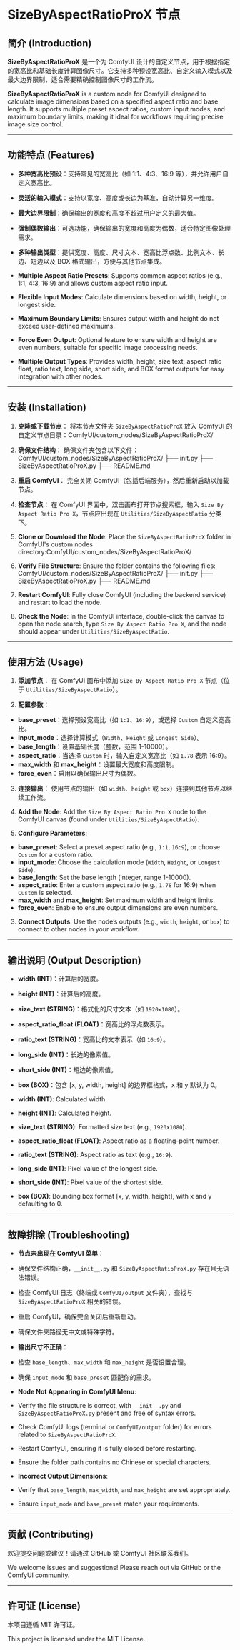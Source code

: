 # SizeByAspectRatioProX 节点

## 简介 (Introduction)

**SizeByAspectRatioProX** 是一个为 ComfyUI 设计的自定义节点，用于根据指定的宽高比和基础长度计算图像尺寸。它支持多种预设宽高比、自定义输入模式以及最大边界限制，适合需要精确控制图像尺寸的工作流。

**SizeByAspectRatioProX** is a custom node for ComfyUI designed to calculate image dimensions based on a specified aspect ratio and base length. It supports multiple preset aspect ratios, custom input modes, and maximum boundary limits, making it ideal for workflows requiring precise image size control.

---

## 功能特点 (Features)

- **多种宽高比预设**：支持常见的宽高比（如 1:1、4:3、16:9 等），并允许用户自定义宽高比。
- **灵活的输入模式**：支持以宽度、高度或长边为基准，自动计算另一维度。
- **最大边界限制**：确保输出的宽度和高度不超过用户定义的最大值。
- **强制偶数输出**：可选功能，确保输出的宽度和高度为偶数，适合特定图像处理需求。
- **多种输出类型**：提供宽度、高度、尺寸文本、宽高比浮点数、比例文本、长边、短边以及 BOX 格式输出，方便与其他节点集成。

- **Multiple Aspect Ratio Presets**: Supports common aspect ratios (e.g., 1:1, 4:3, 16:9) and allows custom aspect ratio input.
- **Flexible Input Modes**: Calculate dimensions based on width, height, or longest side.
- **Maximum Boundary Limits**: Ensures output width and height do not exceed user-defined maximums.
- **Force Even Output**: Optional feature to ensure width and height are even numbers, suitable for specific image processing needs.
- **Multiple Output Types**: Provides width, height, size text, aspect ratio float, ratio text, long side, short side, and BOX format outputs for easy integration with other nodes.

---

## 安装 (Installation)

1. **克隆或下载节点**：
   将本节点文件夹 `SizeByAspectRatioProX` 放入 ComfyUI 的自定义节点目录：ComfyUI/custom_nodes/SizeByAspectRatioProX/
   
2. **确保文件结构**：
确保文件夹包含以下文件：ComfyUI/custom_nodes/SizeByAspectRatioProX/
├── init.py
├── SizeByAspectRatioProX.py
├── README.md

3. **重启 ComfyUI**：
完全关闭 ComfyUI（包括后端服务），然后重新启动以加载节点。

4. **检查节点**：
在 ComfyUI 界面中，双击画布打开节点搜索框，输入 `Size By Aspect Ratio Pro X`，节点应出现在 `Utilities/SizeByAspectRatio` 分类下。

1. **Clone or Download the Node**:
Place the `SizeByAspectRatioProX` folder in ComfyUI's custom nodes directory:ComfyUI/custom_nodes/SizeByAspectRatioProX/

2. **Verify File Structure**:
Ensure the folder contains the following files:
ComfyUI/custom_nodes/SizeByAspectRatioProX/
├── init.py
├── SizeByAspectRatioProX.py
├── README.md

3. **Restart ComfyUI**:
Fully close ComfyUI (including the backend service) and restart to load the node.

4. **Check the Node**:
In the ComfyUI interface, double-click the canvas to open the node search, type `Size By Aspect Ratio Pro X`, and the node should appear under `Utilities/SizeByAspectRatio`.

---

## 使用方法 (Usage)

1. **添加节点**：
在 ComfyUI 画布中添加 `Size By Aspect Ratio Pro X` 节点（位于 `Utilities/SizeByAspectRatio`）。

2. **配置参数**：
- **base_preset**：选择预设宽高比（如 `1:1`、`16:9`），或选择 `Custom` 自定义宽高比。
- **input_mode**：选择计算模式（`Width`、`Height` 或 `Longest Side`）。
- **base_length**：设置基础长度（整数，范围 1-10000）。
- **aspect_ratio**：当选择 `Custom` 时，输入自定义宽高比（如 `1.78` 表示 16:9）。
- **max_width** 和 **max_height**：设置最大宽度和高度限制。
- **force_even**：启用以确保输出尺寸为偶数。

3. **连接输出**：
使用节点的输出（如 `width`、`height` 或 `box`）连接到其他节点以继续工作流。

1. **Add the Node**:
Add the `Size By Aspect Ratio Pro X` node to the ComfyUI canvas (found under `Utilities/SizeByAspectRatio`).

2. **Configure Parameters**:
- **base_preset**: Select a preset aspect ratio (e.g., `1:1`, `16:9`), or choose `Custom` for a custom ratio.
- **input_mode**: Choose the calculation mode (`Width`, `Height`, or `Longest Side`).
- **base_length**: Set the base length (integer, range 1-10000).
- **aspect_ratio**: Enter a custom aspect ratio (e.g., `1.78` for 16:9) when `Custom` is selected.
- **max_width** and **max_height**: Set maximum width and height limits.
- **force_even**: Enable to ensure output dimensions are even numbers.

3. **Connect Outputs**:
Use the node’s outputs (e.g., `width`, `height`, or `box`) to connect to other nodes in your workflow.

---

## 输出说明 (Output Description)

- **width (INT)**：计算后的宽度。
- **height (INT)**：计算后的高度。
- **size_text (STRING)**：格式化的尺寸文本（如 `1920x1080`）。
- **aspect_ratio_float (FLOAT)**：宽高比的浮点数表示。
- **ratio_text (STRING)**：宽高比的文本表示（如 `16:9`）。
- **long_side (INT)**：长边的像素值。
- **short_side (INT)**：短边的像素值。
- **box (BOX)**：包含 [x, y, width, height] 的边界框格式，x 和 y 默认为 0。

- **width (INT)**: Calculated width.
- **height (INT)**: Calculated height.
- **size_text (STRING)**: Formatted size text (e.g., `1920x1080`).
- **aspect_ratio_float (FLOAT)**: Aspect ratio as a floating-point number.
- **ratio_text (STRING)**: Aspect ratio as text (e.g., `16:9`).
- **long_side (INT)**: Pixel value of the longest side.
- **short_side (INT)**: Pixel value of the shortest side.
- **box (BOX)**: Bounding box format [x, y, width, height], with x and y defaulting to 0.

---

## 故障排除 (Troubleshooting)

- **节点未出现在 ComfyUI 菜单**：
- 确保文件结构正确，`__init__.py` 和 `SizeByAspectRatioProX.py` 存在且无语法错误。
- 检查 ComfyUI 日志（终端或 `ComfyUI/output` 文件夹），查找与 `SizeByAspectRatioProX` 相关的错误。
- 重启 ComfyUI，确保完全关闭后重新启动。
- 确保文件夹路径无中文或特殊字符。

- **输出尺寸不正确**：
- 检查 `base_length`、`max_width` 和 `max_height` 是否设置合理。
- 确保 `input_mode` 和 `base_preset` 匹配你的需求。

- **Node Not Appearing in ComfyUI Menu**:
- Verify the file structure is correct, with `__init__.py` and `SizeByAspectRatioProX.py` present and free of syntax errors.
- Check ComfyUI logs (terminal or `ComfyUI/output` folder) for errors related to `SizeByAspectRatioProX`.
- Restart ComfyUI, ensuring it is fully closed before restarting.
- Ensure the folder path contains no Chinese or special characters.

- **Incorrect Output Dimensions**:
- Verify that `base_length`, `max_width`, and `max_height` are set appropriately.
- Ensure `input_mode` and `base_preset` match your requirements.

---

## 贡献 (Contributing)

欢迎提交问题或建议！请通过 GitHub 或 ComfyUI 社区联系我们。

We welcome issues and suggestions! Please reach out via GitHub or the ComfyUI community.

---

## 许可证 (License)

本项目遵循 MIT 许可证。

This project is licensed under the MIT License.
